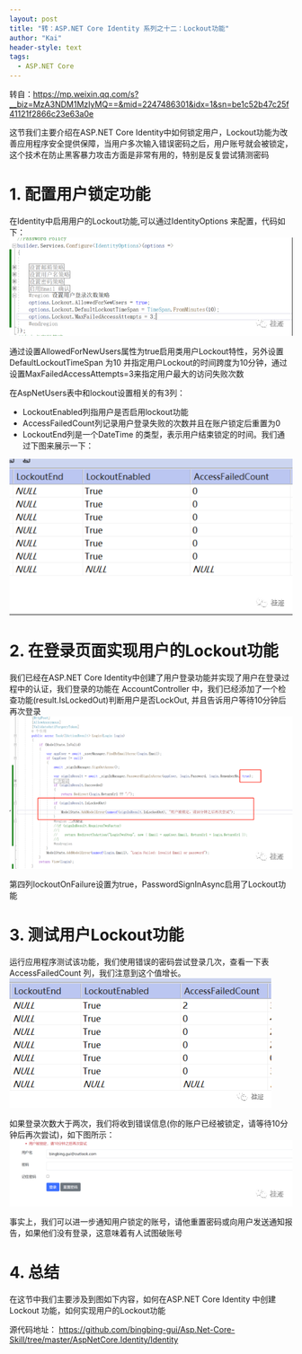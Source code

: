 ```yaml
---
layout: post
title: "转：ASP.NET Core Identity 系列之十二：Lockout功能"
author: "Kai"
header-style: text
tags:
  - ASP.NET Core
---
```


转自：https://mp.weixin.qq.com/s?__biz=MzA3NDM1MzIyMQ==&mid=2247486301&idx=1&sn=be1c52b47c25f41121f2866c23e63a0e

这节我们主要介绍在ASP.NET Core Identity中如何锁定用户，Lockout功能为改善应用程序安全提供保障，当用户多次输入错误密码之后，用户账号就会被锁定，这个技术在防止黑客暴力攻击方面是非常有用的，特别是反复尝试猜测密码

# 1. 配置用户锁定功能
在Identity中启用用户的Lockout功能,可以通过IdentityOptions 来配置，代码如下：
![20240205143952](https://raw.githubusercontent.com/fannkaii/MyPicBed/master/images/20240205143952.png)

通过设置AllowedForNewUsers属性为true启用类用户Lockout特性，另外设置DefaultLockoutTimeSpan 为10 并指定用户Lockout的时间跨度为10分钟，通过设置MaxFailedAccessAttempts=3来指定用户最大的访问失败次数 

在AspNetUsers表中和lockout设置相关的有3列：
- LockoutEnabled列指用户是否启用lockout功能
- AccessFailedCount列记录用户登录失败的次数并且在账户锁定后重置为0
- LockoutEnd列是一个DateTime 的类型，表示用户结束锁定的时间。我们通过下图来展示一下：

![20240205144018](https://raw.githubusercontent.com/fannkaii/MyPicBed/master/images/20240205144018.png)

# 2. 在登录页面实现用户的Lockout功能
我们已经在ASP.NET Core Identity中创建了用户登录功能并实现了用户在登录过程中的认证，我们登录的功能在 AccountController 中，我们已经添加了一个检查功能(result.IsLockedOut)判断用户是否LockOut, 并且告诉用户等待10分钟后再次登录
![20240205144051](https://raw.githubusercontent.com/fannkaii/MyPicBed/master/images/20240205144051.png)

第四列lockoutOnFailure设置为true，PasswordSignInAsync启用了Lockout功能

# 3. 测试用户Lockout功能
运行应用程序测试该功能，我们使用错误的密码尝试登录几次，查看一下表AccessFailedCount 列，我们注意到这个值增长。
![20240205144108](https://raw.githubusercontent.com/fannkaii/MyPicBed/master/images/20240205144108.png)

如果登录次数大于两次，我们将收到错误信息(你的账户已经被锁定，请等待10分钟后再次尝试)，如下图所示：
![20240205144120](https://raw.githubusercontent.com/fannkaii/MyPicBed/master/images/20240205144120.png)

事实上，我们可以进一步通知用户锁定的账号，请他重置密码或向用户发送通知报告，如果他们没有登录，这意味着有人试图破账号

# 4. 总结
在这节中我们主要涉及到图如下内容，如何在ASP.NET Core Identity 中创建Lockout 功能，如何实现用户的Lockout功能

源代码地址：
https://github.com/bingbing-gui/Asp.Net-Core-Skill/tree/master/AspNetCore.Identity/Identity

